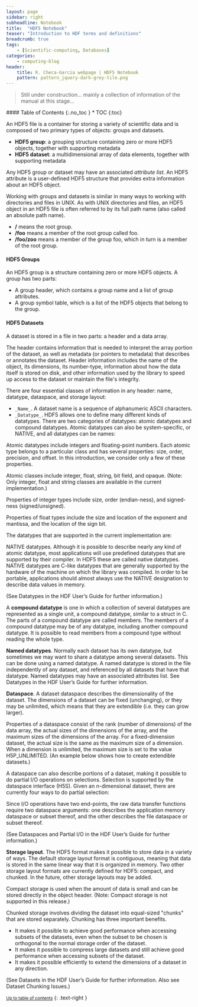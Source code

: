```yaml
---
layout: page
sidebar: right
subheadline: Notebook
title:  "HDF5 Notebook"
teaser: "Introduction to HDF terms and definitions"
breadcrumb: true
tags:
    - [Scientific-computing, Databases]
categories:
    - computing-blog
header:
    title: R. Checa-Garcia webpage | HDF5 Notebook
    pattern: pattern_jquery-dark-grey-tile.png
---
```


> Still under construction... mainly a collection of information of the manual at this stage...

<section id="table-of-contents" class="toc">
<div class="panel radius" markdown="1">
#### Table of Contents
{:.no_toc }
*  TOC
{:toc}
</div>
</section><!-- /#table-of-contents -->



An HDF5 file is a container for storing a variety of scientific data and is composed of two primary types of objects: groups and datasets.

- **HDF5 group**: a grouping structure containing zero or more HDF5 objects, together with supporting metadata
- **HDF5 dataset**: a multidimensional array of data elements, together with supporting metadata

Any HDF5 group or dataset may have an associated _attribute list_. An HDF5 attribute is a user-defined HDF5 structure that provides extra information about an HDF5 object.

Working with groups and datasets is similar in many ways to working with directories and files in UNIX. As with UNIX directories and files, an HDF5 object in an HDF5 file is often referred to by its full path name (also called an absolute path name).

- **/** means the root group.
- **/foo** means a member of the root group called foo.
- **/foo/zoo** means a member of the group foo, which in turn is a member of the root group.

#### HDF5 Groups

An HDF5 group is a structure containing zero or more HDF5 objects. A group has two parts:

*   A group header, which contains a group name and a list of group attributes.
*   A group symbol table, which is a list of the HDF5 objects that belong to the group.

#### HDF5 Datasets

A dataset is stored in a file in two parts: a header and a data array.

The header contains information that is needed to interpret the array portion of the dataset, as well as metadata (or pointers to metadata) that describes or annotates the dataset. Header information includes the name of the object, its dimensions, its number-type, information about how the data itself is stored on disk, and other information used by the library to speed up access to the dataset or maintain the file's integrity.

There are four essential classes of information in any header: name, datatype, dataspace, and storage layout:

*   ``_Name_``. A dataset name is a sequence of alphanumeric ASCII characters.
*   ``_Datatype_``. HDF5 allows one to define many different kinds of datatypes. There are two categories of datatypes: atomic datatypes and compound datatypes. Atomic datatypes can also be system-specific, or NATIVE, and all datatypes can be names:

Atomic datatypes include integers and floating-point numbers. Each atomic type belongs to a particular class and has several properties: size, order, precision, and offset. In this introduction, we consider only a few of these properties.

Atomic classes include integer, float, string, bit field, and opaque. (Note: Only integer, float and string classes are available in the current implementation.)

Properties of integer types include size, order (endian-ness), and signed-ness (signed/unsigned).

Properties of float types include the size and location of the exponent and mantissa, and the location of the sign bit.

The datatypes that are supported in the current implementation are:

NATIVE datatypes. Although it is possible to describe nearly any kind of atomic datatype, most applications will use predefined datatypes that are supported by their compiler. In HDF5 these are called native datatypes. NATIVE datatypes are C-like datatypes that are generally supported by the hardware of the machine on which the library was compiled. In order to be portable, applications should almost always use the NATIVE designation to describe data values in memory.


(See Datatypes in the HDF User’s Guide for further information.)


A **compound datatype** is one in which a collection of several datatypes are represented as a single unit, a compound datatype, similar to a struct in C. The parts of a compound datatype are called members. The members of a compound datatype may be of any datatype, including another compound datatype. It is possible to read members from a compound type without reading the whole type.

**Named datatypes**. Normally each dataset has its own datatype, but sometimes we may want to share a datatype among several datasets. This can be done using a named datatype. A named datatype is stored in the file independently of any dataset, and referenced by all datasets that have that datatype. Named datatypes may have an associated attributes list. See Datatypes in the HDF User’s Guide for further information.

**Dataspace**. A dataset dataspace describes the dimensionality of the dataset. The dimensions of a dataset can be fixed (unchanging), or they may be unlimited, which means that they are extendible (i.e. they can grow larger).


Properties of a dataspace consist of the rank (number of dimensions) of the data array, the actual sizes of the dimensions of the array, and the maximum sizes of the dimensions of the array. For a fixed-dimension dataset, the actual size is the same as the maximum size of a dimension. When a dimension is unlimited, the maximum size is set to the value H5P_UNLIMITED. (An example below shows how to create extendible datasets.)


A dataspace can also describe portions of a dataset, making it possible to do partial I/O operations on selections. Selection is supported by the dataspace interface (H5S). Given an n-dimensional dataset, there are currently four ways to do partial selection:

Since I/O operations have two end-points, the raw data transfer functions require two dataspace arguments: one describes the application memory dataspace or subset thereof, and the other describes the file dataspace or subset thereof.


(See Dataspaces and Partial I/O in the HDF User’s Guide for further information.)


**Storage layout**. The HDF5 format makes it possible to store data in a variety of ways. The default storage layout format is contiguous, meaning that data is stored in the same linear way that it is organized in memory. Two other storage layout formats are currently defined for HDF5: compact, and chunked. In the future, other storage layouts may be added.

Compact storage is used when the amount of data is small and can be stored directly in the object header. (Note: Compact storage is not supported in this release.)


Chunked storage involves dividing the dataset into equal-sized "chunks" that are stored separately. Chunking has three important benefits.


- It makes it possible to achieve good performance when accessing subsets of the datasets, even when the subset to be chosen is orthogonal to the normal storage order of the dataset.
- It makes it possible to compress large datasets and still achieve good performance when accessing subsets of the dataset.
- It makes it possible efficiently to extend the dimensions of a dataset in any direction.

(See Datasets in the HDF User’s Guide for further information. Also see Dataset Chunking Issues.)


<small markdown="1">[Up to table of contents](#toc)</small>
{: .text-right }


